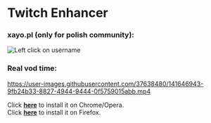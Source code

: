 # Twitch Enhancer

### xayo.pl (only for polish community):  
![Left click on username](https://i.imgur.com/ZMVQkTa.png)  

### Real vod time:  
https://user-images.githubusercontent.com/37638480/141646943-9fb24b33-8827-4944-9444-0f5759015abb.mp4

Click **[here](https://chrome.google.com/webstore/detail/xayopl/knaodoefkjbgmmilogebghadhmnphjih)** to install it on Chrome/Opera.  
Click **[here](https://addons.mozilla.org/pl/firefox/addon/twitch-enhancer/)** to install it on Firefox.  
